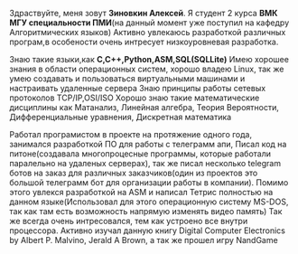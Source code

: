 Здраствуйте, меня зовут **Зиновкин Алексей**.
Я студент 2 курса **ВМК МГУ специальности ПМИ**(на данный момент уже поступил на кафедру Алгоритмических языков)
Активно увлекаюсь разработкой различных програм,в особености очень интресует низкоуровневая разработка. 

Знаю такие языки,как **C,C++,Python,ASM,SQL(SQLLite)**
Имею хорошее знания в области операционных систем, хорошо владею Linux, так же умею создавать и пользоваться виртуальными машинами и настраивать удаленные сервера
Знаю принципы работы сетевых протоколов TCP/IP,OSI/ISO
Хорошо знаю такие математические дисциплины как Матанализ, Линейная алгебра, Теория Вероятности, Дифференциальные уравнения, Дискретная математика

Работал програмистом в проекте на протяжение одного года, занимался разработкой ПО для работы с телеграмм апи, Писал код на питоне(создавала многопроцесные программы, которые работали
паралельно на удаленых серверах), так же писал несколько telegram ботов на заказ для различных заказчиков(один из проектов это большой телеграмм бот для организации работы в компании).
Помимо этого увлекся разработкой на ASM и написал Тетрис полностью на данном языке(Использовал для этого операционную систему MS-DOS, так как там есть возможность напрямую изменять видео память)
Так же всегда очень интресовался, тем как устроено все внутри процессора. Активно изучал данную книгу Digital Computer Electronics by Albert P. Malvino, Jerald A Brown, а так же прошел игру NandGame 
